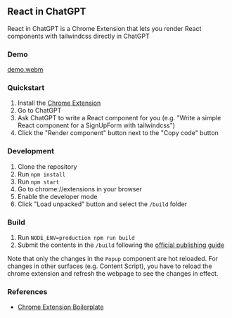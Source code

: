 ## React in ChatGPT

React in ChatGPT is a Chrome Extension that lets you render React components with tailwindcss directly in ChatGPT

### Demo

[demo.webm](https://github.com/woniesong92/react-in-chatgpt/assets/2935309/28739e89-f63d-40a7-af6a-f1eb91618548)

### Quickstart

1. Install the [Chrome Extension](https://chromewebstore.google.com/detail/react-in-chatgpt/mpgcjbncjpngijjgkmkkgmhpdjnmbgif)
2. Go to ChatGPT
3. Ask ChatGPT to write a React component for you (e.g. "Write a simple React component for a SignUpForm with tailwindcss")
4. Click the "Render component" button next to the "Copy code" button

### Development

1. Clone the repository
2. Run `npm install`
3. Run `npm start`
4. Go to chrome://extensions in your browser
5. Enable the developer mode
6. Click "Load unpacked" button and select the `/build` folder

### Build

1. Run `NODE_ENV=production npm run build`
2. Submit the contents in the `/build` following the [official publishing guide](https://developer.chrome.com/docs/webstore/publish)

Note that only the changes in the `Popup` component are hot reloaded. For changes in other surfaces (e.g. Content Script), you have to reload the chrome extension and refresh the webpage to see the changes in effect.

### References

- [Chrome Extension Boilerplate](https://github.com/lxieyang/chrome-extension-boilerplate-react)
